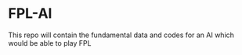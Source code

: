 # FPL-AI
This repo will contain the fundamental data and codes for an AI which would be able to play FPL
